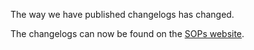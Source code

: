 The way we have published changelogs has changed. 

The changelogs can now be found on the [SOPs website](https://sops.vatnz.net/changelogs/).